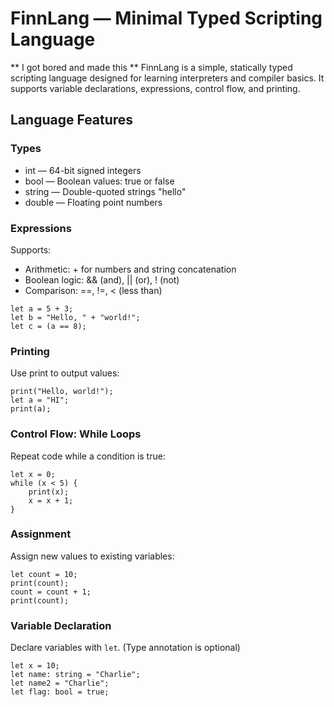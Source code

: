 # FinnLang — Minimal Typed Scripting Language
** I got bored and made this **
FinnLang is a simple, statically typed scripting language designed for learning interpreters and compiler basics. It supports variable declarations, expressions, control flow, and printing.

## Language Features
### Types
- int — 64-bit signed integers
- bool — Boolean values: true or false
- string — Double-quoted strings "hello"
- double — Floating point numbers

### Expressions
Supports:
- Arithmetic: + for numbers and string concatenation
- Boolean logic: && (and), || (or), ! (not)
- Comparison: ==, !=, < (less than)

```finnlang
let a = 5 + 3;
let b = "Hello, " + "world!";
let c = (a == 8);
```

### Printing
Use print to output values:

```finnlang
print("Hello, world!");
let a = "HI";
print(a);
```

### Control Flow: While Loops
Repeat code while a condition is true:

```finnlang
let x = 0;
while (x < 5) {
    print(x);
    x = x + 1;
}
```

### Assignment
Assign new values to existing variables:
```finnlang
let count = 10;
print(count);
count = count + 1;
print(count);
```

### Variable Declaration
Declare variables with `let`. (Type annotation is optional)

```finnlang
let x = 10;
let name: string = "Charlie";
let name2 = "Charlie";
let flag: bool = true;
```

